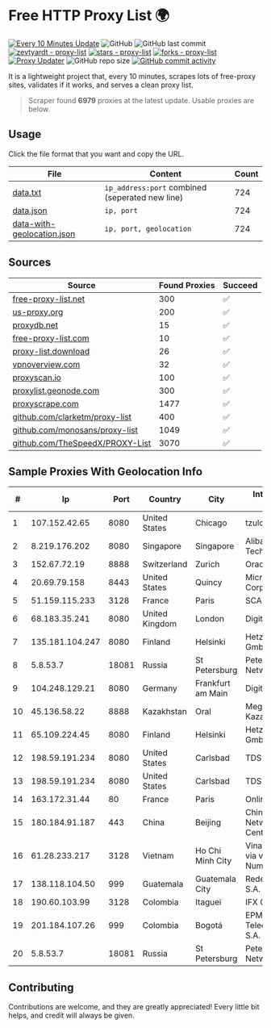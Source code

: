 
# Free HTTP Proxy List 🌍

[![Every 10 Minutes Update](https://github.com/mertguvencli/http-proxy-list/actions/workflows/main.yml/badge.svg?branch=main)](https://github.com/mertguvencli/http-proxy-list/actions/workflows/main.yml)
![GitHub](https://img.shields.io/github/license/mertguvencli/http-proxy-list)
![GitHub last commit](https://img.shields.io/github/last-commit/mertguvencli/http-proxy-list)
[![zevtyardt - proxy-list](https://img.shields.io/static/v1?label=zevtyardt&message=proxy-list&color=blue&logo=github)](https://github.com/zevtyardt/proxy-list "Go to GitHub repo")
[![stars - proxy-list](https://img.shields.io/github/stars/zevtyardt/proxy-list?style=social)](https://github.com/zevtyardt/proxy-list)
[![forks - proxy-list](https://img.shields.io/github/forks/zevtyardt/proxy-list?style=social)](https://github.com/zevtyardt/proxy-list)
[![Proxy Updater](https://github.com/zevtyardt/proxy-list/workflows/Proxy%20Updater/badge.svg)](https://github.com/zevtyardt/proxy-list/actions?query=workflow:"Proxy+Updater")
![GitHub repo size](https://img.shields.io/github/repo-size/zevtyardt/proxy-list)
[![GitHub commit activity](https://img.shields.io/github/commit-activity/m/zevtyardt/proxy-list?logo=commits)](https://github.com/zevtyardt/proxy-list/commits/main)

It is a lightweight project that, every 10 minutes, scrapes lots of free-proxy sites, validates if it works, and serves a clean proxy list.

> Scraper found **6979** proxies at the latest update. Usable proxies are below.

## Usage

Click the file format that you want and copy the URL.

|File|Content|Count|
|----|-------|-----|
|[data.txt](https://raw.githubusercontent.com/mertguvencli/http-proxy-list/main/proxy-list/data.txt)|`ip_address:port` combined (seperated new line)|724|
|[data.json](https://raw.githubusercontent.com/mertguvencli/http-proxy-list/main/proxy-list/data.json)|`ip, port`|724|
|[data-with-geolocation.json](https://raw.githubusercontent.com/mertguvencli/http-proxy-list/main/proxy-list/data-with-geolocation.json)|`ip, port, geolocation`|724|

## Sources

|Source|Found Proxies|Succeed|
|------|-------------|-------|
|[free-proxy-list.net](https://free-proxy-list.net)|300|✅|
|[us-proxy.org](https://www.us-proxy.org)|200|✅|
|[proxydb.net](http://proxydb.net)|15|✅|
|[free-proxy-list.com](https://free-proxy-list.com/?page=&port=&type%5B%5D=http&type%5B%5D=https&up_time=0&search=Search)|10|✅|
|[proxy-list.download](https://www.proxy-list.download/HTTP)|26|✅|
|[vpnoverview.com](https://vpnoverview.com/privacy/anonymous-browsing/free-proxy-servers)|32|✅|
|[proxyscan.io](https://www.proxyscan.io)|100|✅|
|[proxylist.geonode.com](https://proxylist.geonode.com/api/proxy-list?limit=300&page=1&sort_by=lastChecked&sort_type=desc&protocols=http,https)|300|✅|
|[proxyscrape.com](https://api.proxyscrape.com/v2/?request=displayproxies&protocol=http&timeout=10000&country=all&ssl=all&anonymity=all)|1477|✅|
|[github.com/clarketm/proxy-list](https://raw.githubusercontent.com/clarketm/proxy-list/master/proxy-list-raw.txt)|400|✅|
|[github.com/monosans/proxy-list](https://raw.githubusercontent.com/monosans/proxy-list/main/proxies/http.txt)|1049|✅|
|[github.com/TheSpeedX/PROXY-List](https://raw.githubusercontent.com/TheSpeedX/PROXY-List/master/http.txt)|3070|✅|


## Sample Proxies With Geolocation Info

|#|Ip|Port|Country|City|Internet Service Provider|
|-|--|----|-------|----|-------------------------|
|1|107.152.42.65|8080|United States|Chicago|tzulo, inc.|
|2|8.219.176.202|8080|Singapore|Singapore|Alibaba (US) Technology Co., Ltd.|
|3|152.67.72.19|8888|Switzerland|Zurich|Oracle Corporation|
|4|20.69.79.158|8443|United States|Quincy|Microsoft Corporation|
|5|51.159.115.233|3128|France|Paris|SCALEWAY|
|6|68.183.35.241|8080|United Kingdom|London|DigitalOcean, LLC|
|7|135.181.104.247|8080|Finland|Helsinki|Hetzner Online GmbH|
|8|5.8.53.7|18081|Russia|St Petersburg|Petersburg Internet Network ltd|
|9|104.248.129.21|8080|Germany|Frankfurt am Main|DigitalOcean, LLC|
|10|45.136.58.22|8888|Kazakhstan|Oral|Megahost Kazakhstan TOO|
|11|65.109.224.45|8080|Finland|Helsinki|Hetzner Online GmbH|
|12|198.59.191.234|8080|United States|Carlsbad|TDS TELECOM|
|13|198.59.191.234|8080|United States|Carlsbad|TDS TELECOM|
|14|163.172.31.44|80|France|Paris|Online S.A.S.|
|15|180.184.91.187|443|China|Beijing|China Internet Network Information Center|
|16|61.28.233.217|3128|Vietnam|Ho Chi Minh City|Vinadata broadcast via vinagame AS Number|
|17|138.118.104.50|999|Guatemala|Guatemala City|Redes Y Tecnologia S.A.|
|18|190.60.103.99|3128|Colombia|Itaguei|IFX Corporation|
|19|201.184.107.26|999|Colombia|Bogotá|EPM Telecomunicaciones S.A. E.S.P.|
|20|5.8.53.7|18081|Russia|St Petersburg|Petersburg Internet Network ltd|



## Contributing

Contributions are welcome, and they are greatly appreciated! Every
little bit helps, and credit will always be given.

